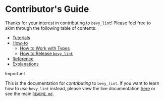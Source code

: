 # Contributor's Guide

Thanks for your interest in contributing to `bevy_lint`! Please feel free to skim through the following table of contents:

- [Tutorials](tutorials/)
- [How-to](how-to/)
    - [How to Work with Types](how-to/types.md)
    - [How to Release `bevy_lint`](how-to/release.md)
- [Reference](reference/)
- [Explanations](explanations/)

> [!IMPORTANT]
>
> This is the documentation for _contributing_ to `bevy_lint`. If you want to learn how to _use_ `bevy_lint` instead, please view the live documentation [here](https://thebevyflock.github.io/bevy_cli/bevy_lint/) or see the main [`README.md`](../README.md).
